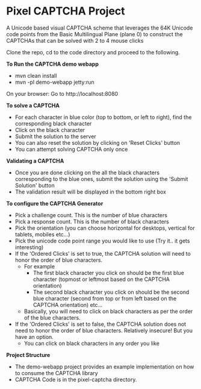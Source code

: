 # Pixel CAPTCHA Project
A Unicode based visual CAPTCHA scheme that leverages the 64K Unicode code points from the Basic Multilingual Plane (plane 0) to construct the CAPTCHAs that can be solved with 2 to 4 mouse clicks

Clone the repo, cd to the code directory and proceed to the following.

**To Run the CAPTCHA demo webapp**
* mvn clean install
* mvn -pl demo-webapp jetty:run

On your browser: Go to http://localhost:8080

**To solve a CAPTCHA**
* For each character in blue color (top to bottom, or left to right), find the corresponding black character
* Click on the black character
* Submit the solution to the server
* You can also reset the solution by clicking on 'Reset Clicks' button
* You can attempt solving CAPTCHA only once

**Validating a CAPTCHA**
* Once you are done clicking on the all the black characters corresponding to the blue ones, submit the solution using the 'Submit Solution' button
* The validation result will be displayed in the bottom right box

**To configure the CAPTCHA Generator**
* Pick a challenge count. This is the number of blue characters
* Pick a response count. This is the number of black characters
* Pick the orientation (you can choose horizontal for desktops, vertical for tablets, mobiles etc...)
* Pick the unicode code point range you would like to use (Try it.. it gets interesting)
* If the 'Ordered Clicks' is set to true, the CAPTCHA solution will need to honor the order of blue characters. 
  * For example
    * The first black character you click on should be the first blue character (topmost or leftmost based on the CAPTCHA orientation)
    * The second black character you click on should be the second blue character (second from top or from left based on the CAPTCHA orientation) etc... 
  * Basically, you will need to click on black characters as per the order of the blue characters.
* If the 'Ordered Clicks' is set to false, the CAPTCHA solution does not need to honor the order of blue characters. Relatively insecure! But you have an option.
  * You can click on black characters in any order you like

**Project Structure**
* The demo-webapp project provides an example implementation on how to consume the CAPTCHA library
* CAPTCHA Code is in the pixel-captcha directory.
